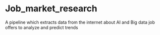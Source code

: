 # Job_market_research
A pipeline which extracts data from the internet about AI and Big data job offers to analyze and predict trends
